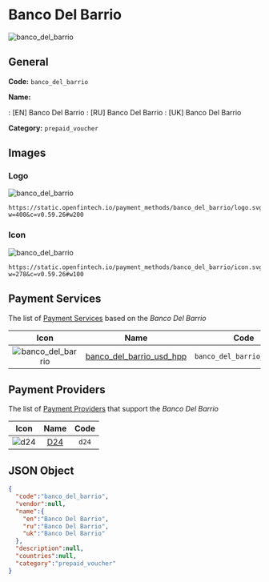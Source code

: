 
# Banco Del Barrio 
![banco_del_barrio](https://static.openfintech.io/payment_methods/banco_del_barrio/logo.svg?w=400&c=v0.59.26#w200)  

## General 
**Code:** `banco_del_barrio` 
 
**Name:** 
 
:	[EN] Banco Del Barrio 
:	[RU] Banco Del Barrio 
:	[UK] Banco Del Barrio 
 
**Category:** `prepaid_voucher` 
 

## Images 

### Logo 
![banco_del_barrio](https://static.openfintech.io/payment_methods/banco_del_barrio/logo.svg?w=400&c=v0.59.26#w200)  

```
https://static.openfintech.io/payment_methods/banco_del_barrio/logo.svg?w=400&c=v0.59.26#w200
```  

### Icon 
![banco_del_barrio](https://static.openfintech.io/payment_methods/banco_del_barrio/icon.svg?w=278&c=v0.59.26#w100)  

```
https://static.openfintech.io/payment_methods/banco_del_barrio/icon.svg?w=278&c=v0.59.26#w100
```  

## Payment Services 
 
The list of [Payment Services](/payment-services/) based on the _Banco Del Barrio_ 

|Icon|Name|Code| 
|:---:|:---:|:---:| 
|![banco_del_barrio](https://static.openfintech.io/payment_methods/banco_del_barrio/icon.svg?w=278&c=v0.59.26#w100) |[banco_del_barrio_usd_hpp](/payment-services/banco_del_barrio_usd_hpp/)|`banco_del_barrio_usd_hpp`| 
 

## Payment Providers 
 
The list of [Payment Providers](/payment-providers/) that support the _Banco Del Barrio_ 

|Icon|Name|Code| 
|:---:|:---:|:---:| 
|![d24](https://static.openfintech.io/payment_providers/d24/icon.svg?w=278&c=v0.59.26#w100) |[D24](/payment-providers/d24/)|`d24`| 
 

## JSON Object 

```json
{
  "code":"banco_del_barrio",
  "vendor":null,
  "name":{
    "en":"Banco Del Barrio",
    "ru":"Banco Del Barrio",
    "uk":"Banco Del Barrio"
  },
  "description":null,
  "countries":null,
  "category":"prepaid_voucher"
}
```  
